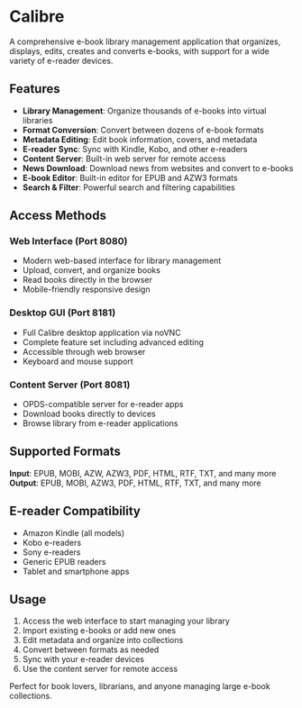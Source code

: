 # Calibre

A comprehensive e-book library management application that organizes, displays, edits, creates and converts e-books, with support for a wide variety of e-reader devices.

## Features

- **Library Management**: Organize thousands of e-books into virtual libraries
- **Format Conversion**: Convert between dozens of e-book formats
- **Metadata Editing**: Edit book information, covers, and metadata
- **E-reader Sync**: Sync with Kindle, Kobo, and other e-readers
- **Content Server**: Built-in web server for remote access
- **News Download**: Download news from websites and convert to e-books
- **E-book Editor**: Built-in editor for EPUB and AZW3 formats
- **Search & Filter**: Powerful search and filtering capabilities

## Access Methods

### Web Interface (Port 8080)
- Modern web-based interface for library management
- Upload, convert, and organize books
- Read books directly in the browser
- Mobile-friendly responsive design

### Desktop GUI (Port 8181)
- Full Calibre desktop application via noVNC
- Complete feature set including advanced editing
- Accessible through web browser
- Keyboard and mouse support

### Content Server (Port 8081)
- OPDS-compatible server for e-reader apps
- Download books directly to devices
- Browse library from e-reader applications

## Supported Formats

**Input**: EPUB, MOBI, AZW, AZW3, PDF, HTML, RTF, TXT, and many more
**Output**: EPUB, MOBI, AZW3, PDF, HTML, RTF, TXT, and many more

## E-reader Compatibility

- Amazon Kindle (all models)
- Kobo e-readers
- Sony e-readers
- Generic EPUB readers
- Tablet and smartphone apps

## Usage

1. Access the web interface to start managing your library
2. Import existing e-books or add new ones
3. Edit metadata and organize into collections
4. Convert between formats as needed
5. Sync with your e-reader devices
6. Use the content server for remote access

Perfect for book lovers, librarians, and anyone managing large e-book collections.